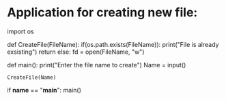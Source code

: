 

# Application for creating new file:

import os

def CreateFile(FileName):
    if(os.path.exists(FileName)):
        print("File is already exsisting")
        return
    else:
        fd = open(FileName, "w")

def main():
    print("Enter the file name to create")
    Name = input()

    CreateFile(Name)

if __name__ == "__main__":
    main()
